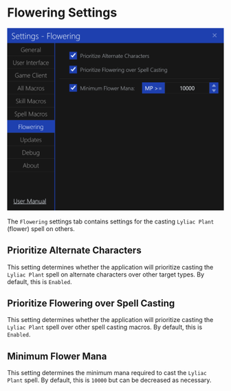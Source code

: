 # Flowering Settings

![image](../screenshots/settings-flowering.png)

The `Flowering` settings tab contains settings for the casting `Lyliac Plant` (flower) spell on others.

## Prioritize Alternate Characters

This setting determines whether the application will prioritize casting the `Lyliac Plant` spell on alternate characters over other target types.
By default, this is `Enabled`.

## Prioritize Flowering over Spell Casting

This setting determines whether the application will prioritize casting the `Lyliac Plant` spell over other spell casting macros.
By default, this is `Enabled`.

## Minimum Flower Mana

This setting determines the minimum mana required to cast the `Lyliac Plant` spell.
By default, this is `10000` but can be decreased as necessary.
